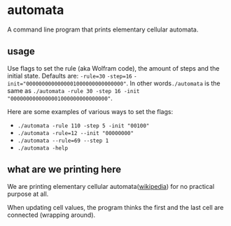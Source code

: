 # automata

A command line program that prints elementary cellular automata.  

## usage

Use flags to set the rule (aka Wolfram code), the amount of steps and the initial state.
Defaults are: `-rule=30` `-step=16` `-init="0000000000000001000000000000000"`.
In other words`./automata` is the same as `./automata -rule 30 -step 16 -init "0000000000000001000000000000000"`.

Here are some examples of various ways to set the flags:

* `./automata -rule 110 -step 5 -init "00100"`  
* `./automata -rule=12 --init "00000000"`  
* `./automata --rule=69 --step 1`  
* `./automata -help`  

## what are we printing here

We are printing elementary cellular automata([wikipedia](https://en.wikipedia.org/wiki/Elementary_cellular_automaton)) for no practical purpose at all.

When updating cell values, the program thinks the first and the last cell are connected (wrapping around).
